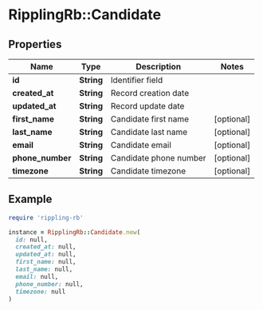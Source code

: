 # RipplingRb::Candidate

## Properties

| Name | Type | Description | Notes |
| ---- | ---- | ----------- | ----- |
| **id** | **String** | Identifier field |  |
| **created_at** | **String** | Record creation date |  |
| **updated_at** | **String** | Record update date |  |
| **first_name** | **String** | Candidate first name | [optional] |
| **last_name** | **String** | Candidate last name | [optional] |
| **email** | **String** | Candidate email | [optional] |
| **phone_number** | **String** | Candidate phone number | [optional] |
| **timezone** | **String** | Candidate timezone | [optional] |

## Example

```ruby
require 'rippling-rb'

instance = RipplingRb::Candidate.new(
  id: null,
  created_at: null,
  updated_at: null,
  first_name: null,
  last_name: null,
  email: null,
  phone_number: null,
  timezone: null
)
```

